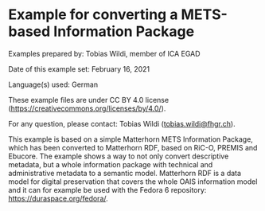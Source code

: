 # Example for converting a METS-based Information Package

Examples prepared by: Tobias Wildi, member of ICA EGAD

Date of this example set: February 16, 2021

Language(s) used: German

These example files are under CC BY 4.0 license (https://creativecommons.org/licenses/by/4.0/).

For any question, please contact: Tobias Wildi (tobias.wildi@fhgr.ch).

This example is based on a simple Matterhorn METS Information Package, which has been converted to Matterhorn RDF, based on RiC-O, PREMIS and Ebucore. The example shows a way to not only convert descriptive metadata, but a whole information package with technical and administrative metadata to a semantic model. Matterhorn RDF is a data model for digital preservation that covers the whole OAIS information model and it can for example be used with the Fedora 6 repository: https://duraspace.org/fedora/.
